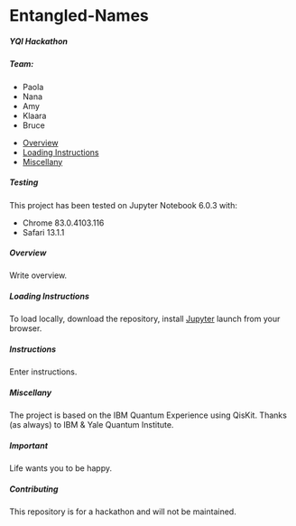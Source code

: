 # Entangled-Names
##### YQI Hackathon
##### Team:
##### 
- Paola
- Nana
- Amy
- Klaara
- Bruce

* [Overview](#overview)
* [Loading Instructions](#Loading)
* [Miscellany](#miscellany)

##### Testing
This project has been tested on Jupyter Notebook 6.0.3 with:
* Chrome 83.0.4103.116
* Safari 13.1.1 


##### Overview
Write overview.  

##### Loading Instructions
To load locally, download the repository, install [Jupyter](https://jupyter.org/) launch from your browser.

##### Instructions
Enter instructions.

#####  Miscellany
The project is based on the IBM Quantum Experience using QisKit.  Thanks (as always) to IBM & Yale Quantum Institute.

#####  Important
Life wants you to be happy.

#####  Contributing
This repository is for a hackathon and will not be maintained.
